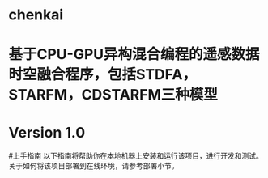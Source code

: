 # chenkai

# 基于CPU-GPU异构混合编程的遥感数据时空融合程序，包括STDFA，STARFM，CDSTARFM三种模型
# Version 1.0

#上手指南
以下指南将帮助你在本地机器上安装和运行该项目，进行开发和测试。关于如何将该项目部署到在线环境，请参考部署小节。
